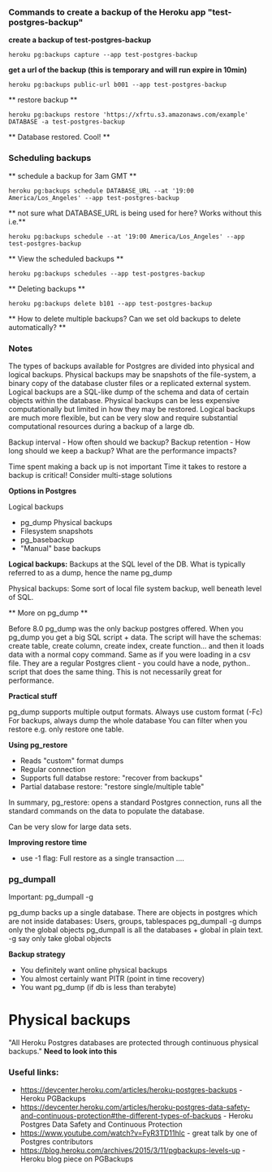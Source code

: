 ### Commands to create a backup of the Heroku app "test-postgres-backup"

**create a backup of test-postgres-backup**

 `heroku pg:backups capture --app test-postgres-backup`

**get a url of the backup (this is temporary and will run expire in 10min)**

`heroku pg:backups public-url b001 --app test-postgres-backup`

** restore backup **

`heroku pg:backups restore 'https://xfrtu.s3.amazonaws.com/example' DATABASE -a test-postgres-backup`

** Database restored. Cool! **

### Scheduling backups

** schedule a backup for 3am GMT **

`heroku pg:backups schedule DATABASE_URL --at '19:00 America/Los_Angeles' --app test-postgres-backup`

** not sure what DATABASE_URL is being used for here? Works without this i.e.**

`heroku pg:backups schedule --at '19:00 America/Los_Angeles' --app test-postgres-backup`

** View the scheduled backups **

`heroku pg:backups schedules --app test-postgres-backup`

** Deleting backups **

`heroku pg:backups delete b101 --app test-postgres-backup`

** How to delete multiple backups? Can we set old backups to delete automatically? **

### Notes

The types of backups available for Postgres are divided into physical and logical backups. Physical backups may be snapshots of the file-system, a binary copy of the database cluster files or a replicated external system. Logical backups are a SQL-like dump of the schema and data of certain objects within the database. Physical backups can be less expensive computationally but limited in how they may be restored. Logical backups are much more flexible, but can be very slow and require substantial computational resources during a backup of a large db.

Backup interval - How often should we backup?
Backup retention - How long should we keep a backup?
What are the performance impacts?

Time spent making a back up is not important
Time it takes to restore a backup is critical!
Consider multi-stage solutions

**Options in Postgres**

Logical backups
- pg_dump
Physical backups
- Filesystem snapshots
- pg_basebackup
- "Manual" base backups

**Logical backups:** Backups at the SQL level of the DB. What is typically referred to as a dump, hence the name pg_dump

Physical backups: Some sort of local file system backup, well beneath level of SQL.

** More on pg_dump **

Before 8.0 pg_dump was the only backup postgres offered.
When you pg_dump you get a big SQL script + data. The script will have the schemas: create table, create column, create index, create function... and then it loads data with a normal copy command. Same as if you were loading in a csv file. They are a regular Postgres client - you could have a node, python.. script that does the same thing. This is not necessarily great for performance.

**Practical stuff**

pg_dump supports multiple output formats. Always use custom format (-Fc)
For backups, always dump the whole database
You can filter when you restore e.g. only restore one table.

**Using pg_restore**

- Reads "custom" format dumps
- Regular connection
- Supports full databse restore: "recover from backups"
- Partial database restore: "restore single/multiple table"

In summary, pg_restore: opens a standard Postgres connection, runs all the standard commands on the data to populate the database.

Can be very slow for large data sets.

**Improving restore time**
- use -1 flag: Full restore as a single transaction
....

### pg_dumpall
Important: pg_dumpall -g

pg_dump backs up a single database. There are objects in postgres which are not inside databases: Users, groups, tablespaces
pg_dumpall -g dumps only the global objects
pg_dumpall is all the databases + global in plain text. -g say only take global objects

**Backup strategy**
- You definitely want online physical backups
- You almost certainly want PITR (point in time recovery)
- You want pg_dump (if db is less than terabyte)

# Physical backups
"All Heroku Postgres databases are protected through continuous physical backups."
**Need to look into this**


### Useful links:
- https://devcenter.heroku.com/articles/heroku-postgres-backups - Heroku PGBackups
- https://devcenter.heroku.com/articles/heroku-postgres-data-safety-and-continuous-protection#the-different-types-of-backups - Heroku Postgres Data Safety and Continuous Protection
- https://www.youtube.com/watch?v=FyR3TD11hlc - great talk by one of Postgres contributors
- https://blog.heroku.com/archives/2015/3/11/pgbackups-levels-up - Heroku blog piece on PGBackups
